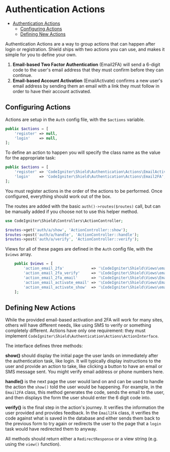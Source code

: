 # Authentication Actions

- [Authentication Actions](#authentication-actions)
  - [Configuring Actions](#configuring-actions)
  - [Defining New Actions](#defining-new-actions)

Authentication Actions are a way to group actions that can happen after login or registration.
Shield ships with two actions you can use, and makes it simple for you to define your own.

1. **Email-based Two Factor Authentication** (Email2FA) will send a 6-digit code to the user's
    email address that they must confirm before they can continue.
2. **Email-based Account Activation** (EmailActivate) confirms a new user's email address by
    sending them an email with a link they must follow in order to have their account activated.

## Configuring Actions

Actions are setup in the `Auth` config file, with the `$actions` variable.

```php
public $actions = [
    'register' => null,
    'login'    => null,
];
```

To define an action to happen you will specify the class name as the value for the appropriate task:

```php
public $actions = [
    'register' => 'CodeIgniter\Shield\Authentication\Actions\EmailActivator',
    'login'    => 'CodeIgniter\Shield\Authentication\Actions\Email2FA',
];
```

You must register actions in the order of the actions to be performed.
Once configured, everything should work out of the box.

The routes are added with the basic `auth()->routes($routes)`
call, but can be manually added if you choose not to use this helper method.

```php
use CodeIgniter\Shield\Controllers\ActionController;

$routes->get('auth/a/show', 'ActionController::show');
$routes->post('auth/a/handle', 'ActionController::handle');
$routes->post('auth/a/verify', 'ActionController::verify');
```

Views for all of these pages are defined in the `Auth` config file, with the `$views` array.

```php
    public $views = [
        'action_email_2fa'            => '\CodeIgniter\Shield\Views\email_2fa_show',
        'action_email_2fa_verify'     => '\CodeIgniter\Shield\Views\email_2fa_verify',
        'action_email_2fa_email'      => '\CodeIgniter\Shield\Views\Email\email_2fa_email',
        'action_email_activate_email' => '\CodeIgniter\Shield\Views\Email\email_activate_email',
        'action_email_activate_show'  => '\CodeIgniter\Shield\Views\email_activate_show',
    ];
```

## Defining New Actions

While the provided email-based activation and 2FA will work for many sites, others will have different
needs, like using SMS to verify or something completely different. Actions have only one requirement:
they must implement `CodeIgniter\Shield\Authentication\Actions\ActionInterface`.

The interface defines three methods:

**show()** should display the initial page the user lands on immediately after the authentication task,
like login. It will typically display instructions to the user and provide an action to take, like
clicking a button to have an email or SMS message sent. You might verify email address or phone numbers
here.

**handle()** is the next page the user would land on and can be used to handle the action the `show()`
told the user would be happening. For example, in the `Email2FA` class, this method generates the code,
sends the email to the user, and then displays the form the user should enter the 6 digit code into.

**verify()** is the final step in the action's journey. It verifies the information the user provided
and provides feedback. In the `Email2FA` class, it verifies the code against what is saved in the
database and either sends them back to the previous form to try again or redirects the user to the
page that a `login` task would have redirected them to anyway.

All methods should return either a `RedirectResponse` or a view string (e.g. using the `view()` function).
